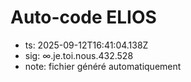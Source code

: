 # Auto-code ELIOS
- ts: 2025-09-12T16:41:04.138Z
- sig: ∞.je.toi.nous.432.528
- note: fichier généré automatiquement